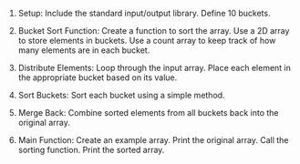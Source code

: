 
1. Setup:
Include the standard input/output library.
Define 10 buckets.

2. Bucket Sort Function:
Create a function to sort the array.
Use a 2D array to store elements in buckets.
Use a count array to keep track of how many elements are in each bucket.

3. Distribute Elements:
Loop through the input array.
Place each element in the appropriate bucket based on its value.

4. Sort Buckets:
Sort each bucket using a simple method.

5. Merge Back:
Combine sorted elements from all buckets back into the original array.

6. Main Function:
Create an example array.
Print the original array.
Call the sorting function.
Print the sorted array.
